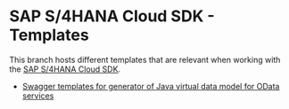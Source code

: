 # SAP S/4HANA Cloud SDK - Templates
This branch hosts different templates that are relevant when working with the [SAP S/4HANA Cloud SDK](https://www.sap.com/s4sdk).

* [Swagger templates for generator of Java virtual data model for OData services](./generator/)